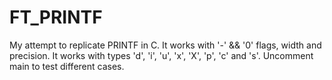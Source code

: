 # FT_PRINTF
My attempt to replicate PRINTF in C.
It works with '-' && '0' flags, width and precision.
It works with types 'd', 'i', 'u', 'x', 'X', 'p', 'c' and 's'.
Uncomment main to test different cases. 
